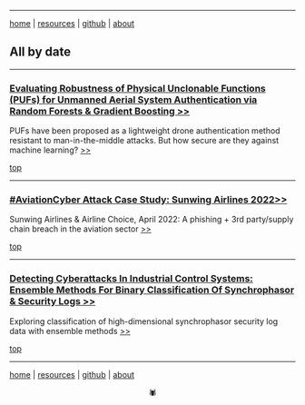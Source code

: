 -------

[home](https://disesdi.github.io/) | [resources](https://disesdi.github.io/resources.html) | <a href="https://github.com/disesdi/" target="_blank" rel="noopener noreferrer">github</a> | [about](https://disesdi.github.io/about.html) 


## All by date

-------

### [Evaluating Robustness of Physical Unclonable Functions (PUFs) for Unmanned Aerial System Authentication via Random Forests & Gradient Boosting >>](https://disesdi.github.io/1/pufs.html)

PUFs have been proposed as a lightweight drone authentication method resistant to man-in-the-middle attacks. But how secure are they against machine learning? [ >> ](https://disesdi.github.io/1/pufs.html)

[top](by_date.md#all-posts-by-date)

-------

### [#AviationCyber Attack Case Study: Sunwing Airlines 2022>>](https://disesdi.github.io/2/sunwing_2022.html)

Sunwing Airlines & Airline Choice, April 2022: A phishing + 3rd party/supply chain breach in the aviation sector [ >> ](https://disesdi.github.io/2/sunwing_2022.html)

[top](by_date.md#all-posts-by-date)

-------

### [Detecting Cyberattacks In Industrial Control Systems: Ensemble Methods For Binary Classification Of Synchrophasor & Security Logs >>](https://disesdi.github.io/1/ics_ensemble.html)

Exploring classification of high-dimensional synchrophasor security log data with ensemble methods [ >> ](https://disesdi.github.io/1/ics_ensemble.html) 

[top](by_date.md#all-posts-by-date)

-------

[home](https://disesdi.github.io/) | [resources](https://disesdi.github.io/resources.html) | <a href="https://github.com/disesdi/" target="_blank" rel="noopener noreferrer">github</a> | [about](https://disesdi.github.io/about.html)

<div align="center">🕷</div>
